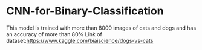 # CNN-for-Binary-Classification
This model is trained with more than 8000 images of cats and dogs and has an accuracy of more than 80%
Link of dataset:https://www.kaggle.com/biaiscience/dogs-vs-cats
